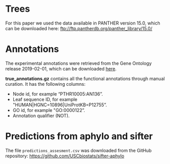 # Trees

For this paper we used the data available in PANTHER version 15.0, which can
be downloaded here: ftp://ftp.pantherdb.org/panther_library/15.0/

# Annotations

The experimental annotations were retrieved from the Gene Ontology release
2019-02-01, which can be downloaded [here](https://zenodo.org/record/2555603).

**true_annotations.gz** contains all the functional annotations through manual curation.
It has the following columns:

-  Node id, for example “PTHR10005:AN136”. 
-  Leaf sequence ID, for example "HUMAN|HGNC=10896|UniProtKB=P12755”.
-  GO id, for example "GO:0000122”. 
-  Annotation qualifier (NOT).

# Predictions from aphylo and sifter

The file `predictions_assesment.csv` was downloaded from the GitHub
repository: https://github.com/USCbiostats/sifter-aphylo
